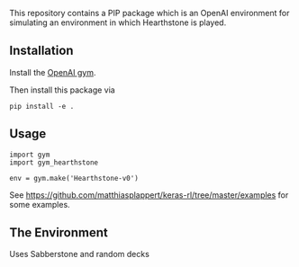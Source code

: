 This repository contains a PIP package which is an OpenAI environment for
simulating an environment in which Hearthstone is played.


## Installation

Install the [OpenAI gym](https://gym.openai.com/docs/).

Then install this package via

```
pip install -e .
```

## Usage

```
import gym
import gym_hearthstone

env = gym.make('Hearthstone-v0')
```

See https://github.com/matthiasplappert/keras-rl/tree/master/examples for some
examples.


## The Environment

Uses Sabberstone and random decks